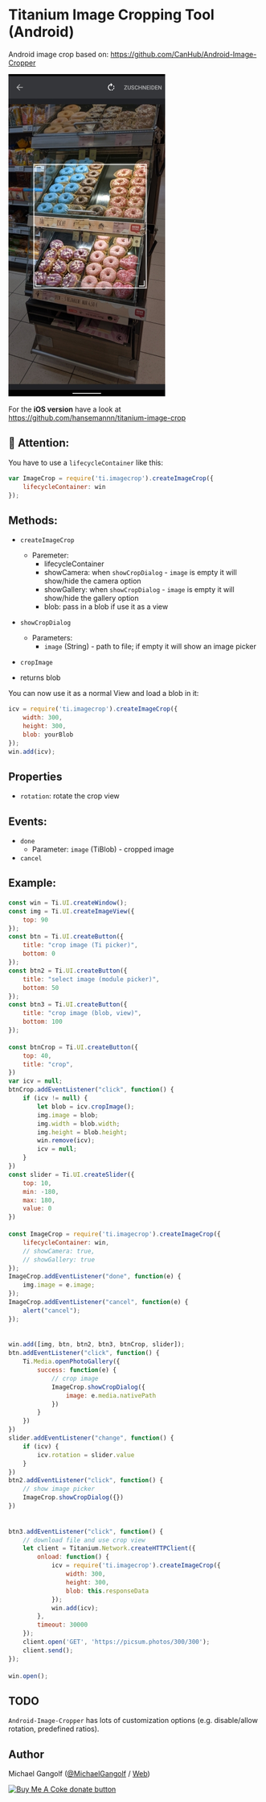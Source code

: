 # Titanium Image Cropping Tool (Android)

Android image crop based on: https://github.com/CanHub/Android-Image-Cropper

<img src="assets/screenshot.jpg"/>

For the <b>iOS version</b> have a look at https://github.com/hansemannn/titanium-image-crop

## 📢 Attention:
You have to use a `lifecycleContainer` like this:
```javascript
var ImageCrop = require('ti.imagecrop').createImageCrop({
	lifecycleContainer: win
});
```

## Methods:

* `createImageCrop`
	* Paremeter:
		* lifecycleContainer
		* showCamera: when `showCropDialog` - `image` is empty it will show/hide the camera option
		* showGallery: when `showCropDialog` - `image` is empty it will show/hide the gallery option
		* blob: pass in a blob if use it as a view

* `showCropDialog`
	* Parameters:
		- `image` (String) - path to file; if empty it will show an image picker

* `cropImage`
 * returns blob

You can now use it as a normal View and load a blob in it:
```js
icv = require('ti.imagecrop').createImageCrop({
	width: 300,
	height: 300,
	blob: yourBlob
});
win.add(icv);
```
## Properties

* `rotation`: rotate the crop view

## Events:

* `done`
	* Parameter: `image` (TiBlob) - cropped image
* `cancel`


## Example:

```javascript
const win = Ti.UI.createWindow();
const img = Ti.UI.createImageView({
	top: 90
});
const btn = Ti.UI.createButton({
	title: "crop image (Ti picker)",
	bottom: 0
});
const btn2 = Ti.UI.createButton({
	title: "select image (module picker)",
	bottom: 50
});
const btn3 = Ti.UI.createButton({
	title: "crop image (blob, view)",
	bottom: 100
});

const btnCrop = Ti.UI.createButton({
	top: 40,
	title: "crop",
})
var icv = null;
btnCrop.addEventListener("click", function() {
	if (icv != null) {
		let blob = icv.cropImage();
		img.image = blob;
		img.width = blob.width;
		img.height = blob.height;
		win.remove(icv);
		icv = null;
	}
})
const slider = Ti.UI.createSlider({
	top: 10,
	min: -180,
	max: 180,
	value: 0
})

const ImageCrop = require('ti.imagecrop').createImageCrop({
	lifecycleContainer: win,
	// showCamera: true,
	// showGallery: true
});
ImageCrop.addEventListener("done", function(e) {
	img.image = e.image;
});
ImageCrop.addEventListener("cancel", function(e) {
	alert("cancel");
});


win.add([img, btn, btn2, btn3, btnCrop, slider]);
btn.addEventListener("click", function() {
	Ti.Media.openPhotoGallery({
		success: function(e) {
			// crop image
			ImageCrop.showCropDialog({
				image: e.media.nativePath
			})
		}
	})
})
slider.addEventListener("change", function() {
	if (icv) {
		icv.rotation = slider.value
	}
})
btn2.addEventListener("click", function() {
	// show image picker
	ImageCrop.showCropDialog({})
})


btn3.addEventListener("click", function() {
	// download file and use crop view
	let client = Titanium.Network.createHTTPClient({
		onload: function() {
			icv = require('ti.imagecrop').createImageCrop({
				width: 300,
				height: 300,
				blob: this.responseData
			});
			win.add(icv);
		},
		timeout: 30000
	});
	client.open('GET', 'https://picsum.photos/300/300');
	client.send();
});

win.open();

```

## TODO

`Android-Image-Cropper` has lots of customization options (e.g. disable/allow rotation, predefined ratios).

## Author
Michael Gangolf (<a href="https://github.com/m1ga">@MichaelGangolf</a> / <a href="https://www.migaweb.de">Web</a>)


<span class="badge-buymeacoffee"><a href="https://www.buymeacoffee.com/miga" title="donate"><img src="https://img.shields.io/badge/buy%20me%20a%20coke-donate-orange.svg" alt="Buy Me A Coke donate button" /></a></span>
